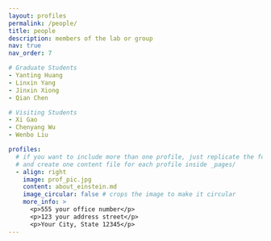 ```yaml
---
layout: profiles
permalink: /people/
title: people
description: members of the lab or group
nav: true
nav_order: 7

# Graduate Students
- Yanting Huang
- Linxin Yang
- Jinxin Xiong
- Qian Chen

# Visiting Students
- Xi Gao
- Chenyang Wu
- Wenbo Liu

profiles:
  # if you want to include more than one profile, just replicate the following block
  # and create one content file for each profile inside _pages/
  - align: right
    image: prof_pic.jpg
    content: about_einstein.md
    image_circular: false # crops the image to make it circular
    more_info: >
      <p>555 your office number</p>
      <p>123 your address street</p>
      <p>Your City, State 12345</p>
---
```

